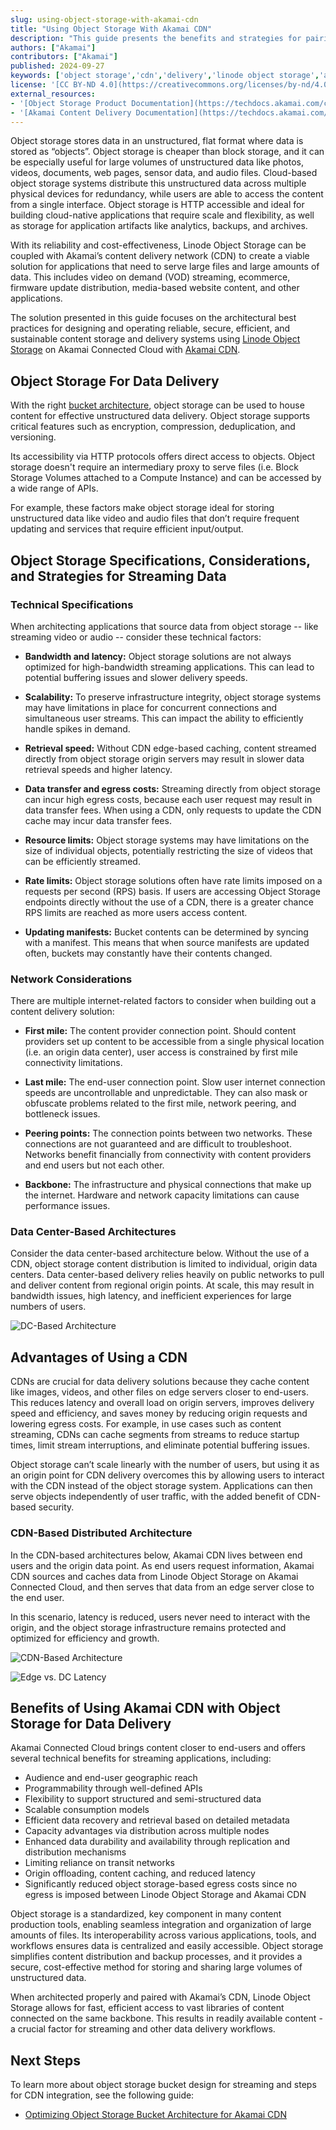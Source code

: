 ```yaml
---
slug: using-object-storage-with-akamai-cdn
title: "Using Object Storage With Akamai CDN"
description: "This guide presents the benefits and strategies for pairing Linode Object Storage with Akamai CDN for data delivery."
authors: ["Akamai"]
contributors: ["Akamai"]
published: 2024-09-27
keywords: ['object storage','cdn','delivery','linode object storage','akamai cdn','akamai connected cloud']
license: '[CC BY-ND 4.0](https://creativecommons.org/licenses/by-nd/4.0)'
external_resources:
- '[Object Storage Product Documentation](https://techdocs.akamai.com/cloud-computing/docs/object-storage)'
- '[Akamai Content Delivery Documentation](https://techdocs.akamai.com/platform-basics/docs/content-delivery)'
---
```


Object storage stores data in an unstructured, flat format where data is stored as “objects”. Object storage is cheaper than block storage, and it can be especially useful for large volumes of unstructured data like photos, videos, documents, web pages, sensor data, and audio files. Cloud-based object storage systems distribute this unstructured data across multiple physical devices for redundancy, while users are able to access the content from a single interface. Object storage is HTTP accessible and ideal for building cloud-native applications that require scale and flexibility, as well as storage for application artifacts like analytics, backups, and archives.

With its reliability and cost-effectiveness, Linode Object Storage can be coupled with Akamai’s content delivery network (CDN) to create a viable solution for applications that need to serve large files and large amounts of data. This includes video on demand (VOD) streaming, ecommerce, firmware update distribution, media-based website content, and other applications.

The solution presented in this guide focuses on the architectural best practices for designing and operating reliable, secure, efficient, and sustainable content storage and delivery systems using [Linode Object Storage](https://techdocs.akamai.com/cloud-computing/docs/object-storage) on Akamai Connected Cloud with [Akamai CDN](https://techdocs.akamai.com/platform-basics/docs/content-delivery).

## Object Storage For Data Delivery

With the right [bucket architecture](/docs/guides/optimizing-obj-bucket-architecture-for-akamai-cdn/), object storage can be used to house content for effective unstructured data delivery. Object storage supports critical features such as encryption, compression, deduplication, and versioning.

Its accessibility via HTTP protocols offers direct access to objects. Object storage doesn't require an intermediary proxy to serve files (i.e. Block Storage Volumes attached to a Compute Instance) and can be accessed by a wide range of APIs.

For example, these factors make object storage ideal for storing unstructured data like video and audio files that don’t require frequent updating and services that require efficient input/output.

## Object Storage Specifications, Considerations, and Strategies for Streaming Data

### Technical Specifications

When architecting applications that source data from object storage -- like streaming video or audio -- consider these technical factors:

-   **Bandwidth and latency:** Object storage solutions are not always optimized for high-bandwidth streaming applications. This can lead to potential buffering issues and slower delivery speeds.

-   **Scalability:** To preserve infrastructure integrity, object storage systems may have limitations in place for concurrent connections and simultaneous user streams. This can impact the ability to efficiently handle spikes in demand.

-   **Retrieval speed:** Without CDN edge-based caching, content streamed directly from object storage origin servers may result in slower data retrieval speeds and higher latency.

-   **Data transfer and egress costs:** Streaming directly from object storage can incur high egress costs, because each user request may result in data transfer fees. When using a CDN, only requests to update the CDN cache may incur data transfer fees.

-   **Resource limits:** Object storage systems may have limitations on the size of individual objects, potentially restricting the size of videos that can be efficiently streamed.

-   **Rate limits:** Object storage solutions often have rate limits imposed on a requests per second (RPS) basis. If users are accessing Object Storage endpoints directly without the use of a CDN, there is a greater chance RPS limits are reached as more users access content.

-   **Updating manifests:** Bucket contents can be determined by syncing with a manifest. This means that when source manifests are updated often, buckets may constantly have their contents changed.

### Network Considerations

There are multiple internet-related factors to consider when building out a content delivery solution:

-   **First mile:** The content provider connection point. Should content providers set up content to be accessible from a single physical location (i.e. an origin data center), user access is constrained by first mile connectivity limitations.

-   **Last mile:** The end-user connection point. Slow user internet connection speeds are uncontrollable and unpredictable. They can also mask or obfuscate problems related to the first mile, network peering, and bottleneck issues.

-   **Peering points:** The connection points between two networks. These connections are not guaranteed and are difficult to troubleshoot. Networks benefit financially from connectivity with content providers and end users but not each other.

-   **Backbone:** The infrastructure and physical connections that make up the internet. Hardware and network capacity limitations can cause performance issues.

### Data Center-Based Architectures

Consider the data center-based architecture below. Without the use of a CDN, object storage content distribution is limited to individual, origin data centers. Data center-based delivery relies heavily on public networks to pull and deliver content from regional origin points. At scale, this may result in bandwidth issues, high latency, and inefficient experiences for large numbers of users.

![DC-Based Architecture](DC-Based-Architecture.png)

## Advantages of Using a CDN

CDNs are crucial for data delivery solutions because they cache content like images, videos, and other files on edge servers closer to end-users. This reduces latency and overall load on origin servers, improves delivery speed and efficiency, and saves money by reducing origin requests and lowering egress costs. For example, in use cases such as content streaming, CDNs can cache segments from streams to reduce startup times, limit stream interruptions, and eliminate potential buffering issues.

Object storage can’t scale linearly with the number of users, but using it as an origin point for CDN delivery overcomes this by allowing users to interact with the CDN instead of the object storage system. Applications can then serve objects independently of user traffic, with the added benefit of CDN-based security.

### CDN-Based Distributed Architecture

In the CDN-based architectures below, Akamai CDN lives between end users and the origin data point. As end users request information, Akamai CDN sources and caches data from Linode Object Storage on Akamai Connected Cloud, and then serves that data from an edge server close to the end user.

In this scenario, latency is reduced, users never need to interact with the origin, and the object storage infrastructure remains protected and optimized for efficiency and growth.

![CDN-Based Architecture](CDN-Based-Architecture.png)

![Edge vs. DC Latency](Edge-vs-DC-latency.png)

## Benefits of Using Akamai CDN with Object Storage for Data Delivery

Akamai Connected Cloud brings content closer to end-users and offers several technical benefits for streaming applications, including:

-   Audience and end-user geographic reach
-   Programmability through well-defined APIs
-   Flexibility to support structured and semi-structured data
-   Scalable consumption models
-   Efficient data recovery and retrieval based on detailed metadata
-   Capacity advantages via distribution across multiple nodes
-   Enhanced data durability and availability through replication and distribution mechanisms
-   Limiting reliance on transit networks
-   Origin offloading, content caching, and reduced latency
-   Significantly reduced object storage-based egress costs since no egress is imposed between Linode Object Storage and Akamai CDN

Object storage is a standardized, key component in many content production tools, enabling seamless integration and organization of large amounts of files. Its interoperability across various applications, tools, and workflows ensures data is centralized and easily accessible. Object storage simplifies content distribution and backup processes, and it provides a secure, cost-effective method for storing and sharing large volumes of unstructured data.

When architected properly and paired with Akamai’s CDN, Linode Object Storage allows for fast, efficient access to vast libraries of content connected on the same backbone. This results in readily available content - a crucial factor for streaming and other data delivery workflows.

## Next Steps

To learn more about object storage bucket design for streaming and steps for CDN integration, see the following guide:

- [Optimizing Object Storage Bucket Architecture for Akamai CDN](/docs/guides/optimizing-obj-bucket-architecture-for-akamai-cdn/)